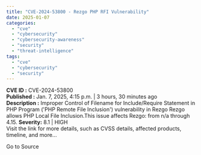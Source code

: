 ```yaml
---
title: "CVE-2024-53800 - Rezgo PHP RFI Vulnerability"
date: 2025-01-07
categories: 
  - "cve"
  - "cybersecurity"
  - "cybersecurity-awareness"
  - "security"
  - "threat-intelligence"
tags: 
  - "cve"
  - "cybersecurity"
  - "security"
---
```


**CVE ID :** CVE-2024-53800  
**Published :** Jan. 7, 2025, 4:15 p.m. | 3 hours, 30 minutes ago  
**Description :** Improper Control of Filename for Include/Require Statement in PHP Program ('PHP Remote File Inclusion') vulnerability in Rezgo Rezgo allows PHP Local File Inclusion.This issue affects Rezgo: from n/a through 4.15. 
**Severity:** 8.1 | HIGH  
Visit the link for more details, such as CVSS details, affected products, timeline, and more...

Go to Source
